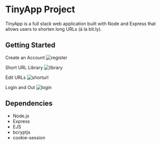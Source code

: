 # TinyApp Project

TinyApp is a full stack web application built with Node and Express that allows users to shorten long URLs (à la bit.ly).

## Getting Started


Create an Account
![register](https://user-images.githubusercontent.com/106779840/189276285-909cf9c5-7c6e-45c2-83cf-f47abd6f3bd7.png)


Short URL Library
![library](https://user-images.githubusercontent.com/106779840/189276302-9306958a-f49b-4941-a35c-015f8b3da0e4.png)


Edit URLs
![shorturl](https://user-images.githubusercontent.com/106779840/189276404-32ba7261-8cf4-4b41-90dc-a78b1dcbe6ed.png)


Login and Out
![login](https://user-images.githubusercontent.com/106779840/189276480-c13fef7e-d2ba-4117-a196-fd71c1ebd59e.png)


## Dependencies

- Node.js
- Express
- EJS
- bcryptjs
- cookie-session

